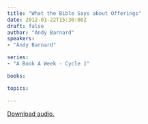 ```yaml
---
title: "What the Bible Says about Offerings"
date: 2012-01-22T15:30:00Z
draft: false
author: "Andy Barnard"
speakers:
- "Andy Barnard"

series:
- "A Book A Week - Cycle 1"

books:

topics:

---
```

[Download audio.](https://s3.amazonaws.com/highway/sermons/2012_01/22pm_What_the_Bible_Says_about_Offerings.mp3)